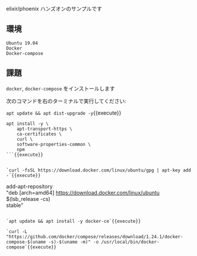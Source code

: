 elixir/phoenix ハンズオンのサンプルです

## 環境

```
Ubuntu 19.04
Docker
Docker-compose
```

## 課題

`docker`, `docker-compose` をインストールします

次のコマンドを右のターミナルで実行してください:

`apt update && apt dist-upgrade -y`{{execute}}

```
apt install -y \
    apt-transport-https \
    ca-certificates \
    curl \
    software-properties-common \
    npm
```{{execute}}


`curl -fsSL https://download.docker.com/linux/ubuntu/gpg | apt-key add -`{{execute}}

```
add-apt-repository \
   "deb [arch=amd64] https://download.docker.com/linux/ubuntu \
   $(lsb_release -cs) \
   stable"
```{{execute}}

`apt update && apt install -y docker-ce`{{execute}}

`curl -L "https://github.com/docker/compose/releases/download/1.24.1/docker-compose-$(uname -s)-$(uname -m)" -o /usr/local/bin/docker-compose`{{execute}}

